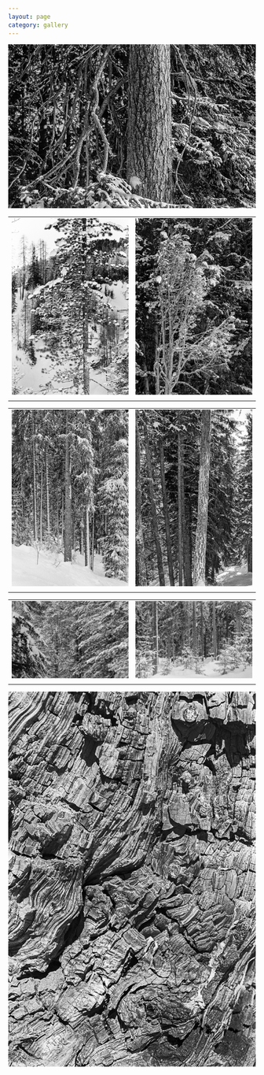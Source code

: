 ```yaml
---
layout: page
category: gallery
---
```


![](/fig_conifers/Image-1.jpg)

|||
|:------------------------:|:------------------------:|
|![](/fig_conifers/Image-2.jpg) | ![](/fig_conifers/Image-3.jpg)|
|||

|||
|:------------------------:|:------------------------:|
|![](/fig_conifers/Image-4.jpg) | ![](/fig_conifers/Image-5.jpg)|
|||

|||
|:------------------------:|:------------------------:|
|![](/fig_conifers/Image-6.jpg) | ![](/fig_conifers/Image-7.jpg)|
|||

![](/fig_conifers/Image-8.jpg)
